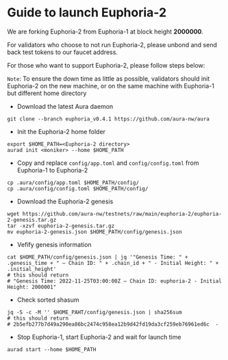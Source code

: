 # Guide to launch Euphoria-2

We are forking Euphoria-2 from Euphoria-1 at block height **2000000**.

For validators who choose to not run Euphoria-2, please unbond and send back test tokens to our faucet address.

For those who want to support Euphoria-2, please follow steps below:

`Note`: To ensure the down time as little as possible, validators should init Euphoria-2 on the new machine, or on the same machine with Euphoria-1 but different home directory

- Download the latest Aura daemon
```
git clone --branch euphoria_v0.4.1 https://github.com/aura-nw/aura
```

- Init the Euphoria-2 home folder
```
export $HOME_PATH=<Euphoria-2 directory>
aurad init <moniker> --home $HOME_PATH
```

- Copy and replace `config/app.toml` and `config/config.toml` from Euphoria-1 to Euphoria-2
```
cp .aura/config/app.toml $HOME_PATH/config/
cp .aura/config/config.toml $HOME_PATH/config/
```

- Download the Euphoria-2 genesis
```
wget https://github.com/aura-nw/testnets/raw/main/euphoria-2/euphoria-2-genesis.tar.gz
tar -xzvf euphoria-2-genesis.tar.gz
mv euphoria-2-genesis.json $HOME_PATH/config/genesis.json
```

- Vefify genesis information
```
cat $HOME_PATH/config/genesis.json | jq '"Genesis Time: " + .genesis_time + " — Chain ID: " + .chain_id + " - Initial Height: " + .initial_height'
# this should return 
# "Genesis Time: 2022-11-25T03:00:00Z — Chain ID: euphoria-2 - Initial Height: 2000001"
```

- Check sorted shasum
```
jq -S -c -M '' $HOME_PAHT/config/genesis.json | sha256sum
# this should return
# 2b5efb277b7d49a290ea86bc2474c958ea12b9d42fd19da3cf259eb76961ed6c  -
```

- Stop Euphoria-1, start Euphoria-2 and wait for launch time
```
aurad start --home $HOME_PATH
```
